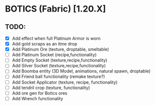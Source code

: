 # BOTICS (Fabric) [1.20.X] 

## TODO:
- [X] Add effect when full Platinum Armor is worn
- [X] Add gold scraps as an itme drop
- [X] Add Platinum Ore (texture, droptable, smeltable)
- [ ] Add Platinum Socket (recipe,functionality)
- [ ] Add Empty Socket (texture,recipe,functionality)
- [ ] Add Silver Socket (texture,recipe,functionality)
- [ ] Add Boomba entity (3D Model, animations, natural spawn, droptable)
- [ ] Add Friend ball functionality (remake texture?)
- [ ] Add Socket Applicator (texture, recipe, functionality)
- [ ] Add tendril crop (texture, functionality)
- [ ] Add ore gen for Botics ores
- [ ] Add Wrench functionality
